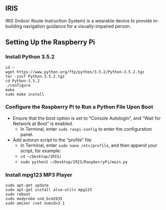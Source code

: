 ## IRIS
IRIS (Indoor Route Instruction System) is a wearable device to provide in-building navigation guidance for a
visually-impaired person.

## Setting Up the Raspberry Pi

### Install Python 3.5.2
    cd ~
    wget https://www.python.org/ftp/python/3.5.2/Python-3.5.2.tgz
    tar -zxvf Python-3.5.2.tgz
    cd Python-3.5.2
    ./configure
    make
    sudo make install

### Configure the Raspberry Pi to Run a Python File Upon Boot
- Ensure that the boot option is set to “Console Autologin”, and “Wait for Network at Boot” is enabled.
    - In Terminal, enter `sudo raspi-config` to enter the configuration panel.
- Add autorun script to the “profile” file
    - In Terminal, enter `sudo nano /etc/profile`, and then append your script, for example:
    - `cd ~/Desktop/IRIS/`
    - `sudo python3 ~/Desktop/IRIS/RaspberryPi/main.py`

### Install mpg123 MP3 Player
    sudo apt-get update
    sudo apt-get install alsa-utils mpg123
    sudo reboot
    sudo modprobe snd_bcm2835
    sudo amixer cset numid=3 1
